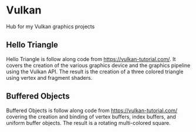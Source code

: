 # Vulkan
Hub for my Vulkan graphics projects 

## Hello Triangle
Hello Triangle is follow along code from https://vulkan-tutorial.com/.  It covers the creation of the various graphics device and the 
graphics pipeline using the Vulkan API.  The result is the creation of a three colored triangle using vertex and fragment shaders.

## Buffered Objects
Buffered Objects is follow along code from https://vulkan-tutorial.com/ covering the creation and binding of vertex buffers, index buffers, 
and uniform buffer objects.  The result is a rotating multi-colored square.
